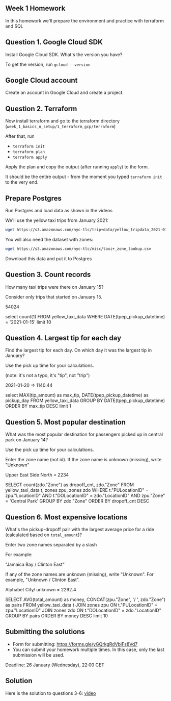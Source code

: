 ## Week 1 Homework

In this homework we'll prepare the environment 
and practice with terraform and SQL


## Question 1. Google Cloud SDK

Install Google Cloud SDK. What's the version you have? 

To get the version, run `gcloud --version`

## Google Cloud account 

Create an account in Google Cloud and create a project.


## Question 2. Terraform 

Now install terraform and go to the terraform directory (`week_1_basics_n_setup/1_terraform_gcp/terraform`)

After that, run

* `terraform init`
* `terraform plan`
* `terraform apply` 

Apply the plan and copy the output (after running `apply`) to the form.

It should be the entire output - from the moment you typed `terraform init` to the very end.

## Prepare Postgres 

Run Postgres and load data as shown in the videos

We'll use the yellow taxi trips from January 2021:

```bash
wget https://s3.amazonaws.com/nyc-tlc/trip+data/yellow_tripdata_2021-01.csv
```

You will also need the dataset with zones:

```bash 
wget https://s3.amazonaws.com/nyc-tlc/misc/taxi+_zone_lookup.csv
```

Download this data and put it to Postgres

## Question 3. Count records 

How many taxi trips were there on January 15? 

Consider only trips that started on January 15.

54024

select count(1)
FROM yellow_taxi_data
WHERE DATE(tpep_pickup_datetime) = '2021-01-15'
limit 10

## Question 4. Largest tip for each day

Find the largest tip for each day. 
On which day it was the largest tip in January?

Use the pick up time for your calculations.

(note: it's not a typo, it's "tip", not "trip")

2021-01-20 => 1140.44

select MAX(tip_amount) as max_tip, DATE(tpep_pickup_datetime) as pickup_day
FROM yellow_taxi_data
GROUP BY DATE(tpep_pickup_datetime)
ORDER BY max_tip DESC
limit 1

## Question 5. Most popular destination

What was the most popular destination for passengers picked up 
in central park on January 14?

Use the pick up time for your calculations.

Enter the zone name (not id). If the zone name is unknown (missing), write "Unknown" 

Upper East Side North = 2234

SELECT count(zdo."Zone") as dropoff_cnt, zdo."Zone"
FROM 
	yellow_taxi_data t,
	zones zpu,
	zones zdo
WHERE
	t."PULocationID" = zpu."LocationID"
	AND
	t."DOLocationID" = zdo."LocationID"
	AND
	zpu."Zone" = 'Central Park'
GROUP BY zdo."Zone"
ORDER BY dropoff_cnt DESC

## Question 6. Most expensive locations

What's the pickup-dropoff pair with the largest 
average price for a ride (calculated based on `total_amount`)?

Enter two zone names separated by a slash

For example:

"Jamaica Bay / Clinton East"

If any of the zone names are unknown (missing), write "Unknown". For example, "Unknown / Clinton East". 

Alphabet City/ unknown = 2292.4

SELECT AVG(total_amount) as money, CONCAT(zpu."Zone", '/ ', zdo."Zone") as pairs
FROM 
yellow_taxi_data t JOIN zones zpu 
	ON t."PULocationID" = zpu."LocationID" 
	JOIN zones zdo
	ON t."DOLocationID" = zdo."LocationID"
GROUP BY pairs
ORDER BY money DESC
limit 10

## Submitting the solutions

* Form for submitting: https://forms.gle/yGQrkgRdVbiFs8Vd7
* You can submit your homework multiple times. In this case, only the last submission will be used. 

Deadline: 26 January (Wednesday), 22:00 CET


## Solution

Here is the solution to questions 3-6: [video](https://www.youtube.com/watch?v=HxHqH2ARfxM&list=PL3MmuxUbc_hJed7dXYoJw8DoCuVHhGEQb)

